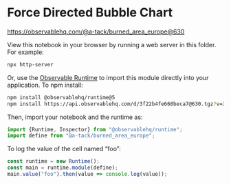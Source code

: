 # Force Directed Bubble Chart

https://observablehq.com/@a-tack/burned_area_europe@630

View this notebook in your browser by running a web server in this folder. For
example:

~~~sh
npx http-server
~~~

Or, use the [Observable Runtime](https://github.com/observablehq/runtime) to
import this module directly into your application. To npm install:

~~~sh
npm install @observablehq/runtime@5
npm install https://api.observablehq.com/d/3f22b4fe660beca7@630.tgz?v=3
~~~

Then, import your notebook and the runtime as:

~~~js
import {Runtime, Inspector} from "@observablehq/runtime";
import define from "@a-tack/burned_area_europe";
~~~

To log the value of the cell named “foo”:

~~~js
const runtime = new Runtime();
const main = runtime.module(define);
main.value("foo").then(value => console.log(value));
~~~
